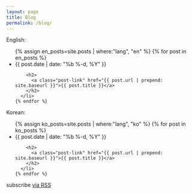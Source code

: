 ```yaml
---
layout: page
title: Blog
permalink: /blog/
---
```


English:

  <ul class="post-list">
    {% assign en_posts=site.posts | where:"lang", "en" %}
    {% for post in en_posts %}
      <li>
        <span class="post-meta">{{ post.date | date: "%b %-d, %Y" }}</span>

        <h2>
          <a class="post-link" href="{{ post.url | prepend: site.baseurl }}">{{ post.title }}</a>
        </h2>
      </li>
    {% endfor %}
  </ul>

Korean:

  <ul class="post-list">
    {% assign ko_posts=site.posts | where:"lang", "ko" %}
    {% for post in ko_posts %}
      <li>
        <span class="post-meta">{{ post.date | date: "%b %-d, %Y" }}</span>

        <h2>
          <a class="post-link" href="{{ post.url | prepend: site.baseurl }}">{{ post.title }}</a>
        </h2>
      </li>
    {% endfor %}
  </ul>


  <p class="rss-subscribe">subscribe <a href="{{ "/feed.xml" | prepend: site.baseurl }}">via RSS</a></p>
